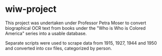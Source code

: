 # wiw-project

This project was undertaken under Professor Petra Moser to convert biographical OCR text from books under the "Who is Who is Colored America" series into a usable database.

Separate scripts were used to scrape data from 1915, 1927, 1944 and 1950 and converted into csv files, categorized by person.
